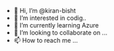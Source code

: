 - 👋 Hi, I’m @kiran-bisht
- 👀 I’m interested in codig..
- 🌱 I’m currently learning Azure 
- 💞️ I’m looking to collaborate on ...
- 📫 How to reach me ...

<!---
kiran-bisht/kiran-bisht is a ✨ special ✨ repository because its `README.md` (this file) appears on your GitHub profile.
You can click the Preview link to take a look at your changes.
--->
